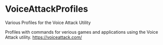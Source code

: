 # VoiceAttackProfiles
Various Profiles for the Voice Attack Utility

Profiles with commands for verious games and applications using the Voice Attack utility.
https://voiceattack.com/
